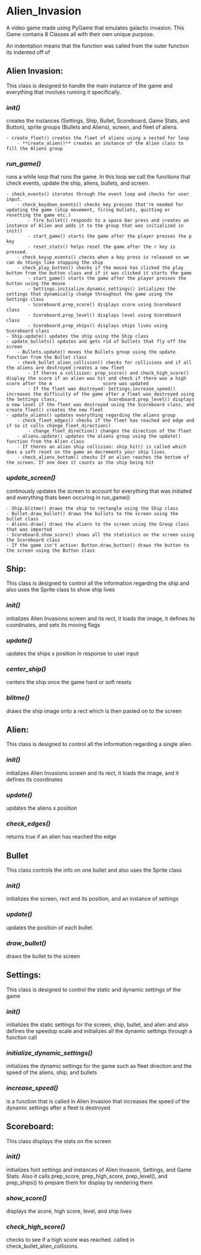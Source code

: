 # Alien_Invasion
A video game made using PyGame that emulates galactic invasion.
This Game contains 8 Classes all with their own unique purpose.

An indentation means that the function was called from the outer function its indented off of

## Alien Invasion:

This class is designed to handle the main instance of the game and everything that involves running it specifically.  
  
### *init()* 
creates the instances (Settings, Ship, Bullet, Scoreboard, Game Stats, and Button), sprite groups (Bullets and Aliens), screen, and fleet of aliens.

    - create_fleet() creates the fleet of aliens using a nested for loop 
        - **create_alien()** creates an instance of the Alien class to fill the Aliens group    
        
### *run_game()* 
runs a while loop that runs the game. In this loop we call the functions that check events, update the ship, aliens, bullets, and screen. 

    - check_events() iterates through the event loop and checks for user input.  
        - check_keydown_events() checks key presses that're needed for updating the game (ship movement, firing bullets, quitting or resetting the game etc.)
            - fire_bullet() responds to a space bar press and creates an instance of Alien and adds it to the group that was initialized in init()
            - start_game() starts the game after the player presses the p key
            - reset_stats() helps reset the game after the r key is pressed. 
        - check_keyup_events() checks when a key press is released so we can do things like stopping the ship
        - check_play_button() checks if the mouse has clicked the play button from the button class and if it was clicked it starts the game
            - start_game() starts the game after the player presses the button using the mouse
            - Settings.initialize_dynamic_settings() intializes the settings that dynamically change throughout the game using the Settings class
            - Scoreboard.prep_score() displays score using Scoreboard class
            - Scoreboard.prep_level() displays level using Scoreboard class
            - Scoreboard.prep_ships() displays ships lives using Scoreboard class
    - Ship.update() updates the ship using the Ship class
    - update_bullets() updates and gets rid of bullets that fly off the screen
        - Bullets.update() moves the Bullets group using the update function from the Bullet class
        - check_bullet_alien_collision() checks for collisions and if all the aliens are destroyed creates a new fleet
            - If theres a collision: prep_score() and check_high_score() display the score if an alien was hit and check if there was a high score after the m                   score was updated
            - If the fleet was destroyed: Settings.increase_speed() increases the difficulty of the game after a fleet was destroyed using the Settings class,                   Scoreboard.prep_level() displays a new level if the fleet was destroyed using the Scoreboard class, and create_fleet() creates the new fleet
    - update_aliens() updates everything regarding the aliens group
        - check_fleet_edges() checks if the fleet has reached and edge and if so it calls change_fleet_direction()
            - change_fleet_direction() changes the direction of the fleet
        - aliens.update() updates the aliens group using the update() function from the Alien class
        - If theres an alien ship collision: ship_hit() is called which does a soft reset on the game an decrements your ship lives
        - check_aliens_bottom() checks If an alien reaches the bottom of the screen. If one does it counts as the ship being hit
        
### *update_screen()* 
continously updates the screen to account for everything that was initiated and everything thats been occuring in run_game()

    - Ship.blitme() draws the ship to rectangle using the Ship class
    - Bullet.draw_bullet() draws the bullets to the screen using the bullet class
    - Aliens.draw() draws the aliens to the screen using the Group class that was imported
    - Scoreboard.show_score() shows all the statistics on the screen using the Scoreboard class
    - If the game isn't active: Button.draw_button() draws the button to the screen using the Button class
    
## Ship:

This class is designed to control all the information regarding the ship and also uses the Sprite class to show ship lives

### *init()* 
initializes Alien Invasions screen and its rect, it loads the image, it defines its coordinates, and sets its moving flags
### *update()* 
updates the ships x position in response to user input
### *center_ship()* 
centers the ship once the game hard or soft resets
### *blitme()* 
draws the ship image onto a rect which is then pasted on to the screen

## Alien:

This class is designed to control all the information regarding a single alien.

### *init()* 
initializes Alien Invasions screen and its rect, it loads the image, and it defines its coordinates
### *update()* 
updates the aliens x position
### *check_edges()* 
returns true if an alien has reached the edge

## Bullet

This class controls the info on one bullet and also uses the Sprite class

### *init()* 
initializes the screen, rect and its position, and an instance of settings
### *update()*
updates the position of each bullet
### *draw_bullet()*
draws the bullet to the screen

###

## Settings:

This class is designed to control the static and dynamic settings of the game

### *init()* 
initializes the static settings for the screen, ship, bullet, and alien and also defines the speedup scale and initializes all the dynamic settings through a function call
### *initialize_dynamic_settings()* 
initializes the dynamic settings for the game such as fleet direction and the speed of the aliens, ship, and bullets
### *increase_speed()* 
is a function that is called in Alien Invasion that increases the speed of the dynamic settings after a fleet is destroyed

## Scoreboard:

This class displays the stats on the screen

### *init()*
initializes font settings and instances of Alien Invasion, Settings, and Game Stats. Also it calls prep_score, prep_high_score, prep_level(), and prep_ships() to prepare them for display by rendering them
### *show_score()*
displays the score, high score, level, and ship lives
### *check_high_score()* 
checks to see if a high score was reached. called in check_bullet_alien_collisions.


